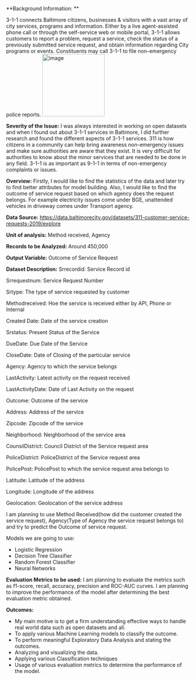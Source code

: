 **Background Information: **

3-1-1 connects Baltimore citizens, businesses & visitors with a vast array of city services, programs and information.  Either by a live agent-assisted phone call or through the self-service web or mobile portal, 3-1-1 allows customers to report a problem, request a service, check the status of a previously submitted service request, and obtain information regarding City programs or events. Constituents may call 3-1-1 to file non-emergency police reports.
<img width="170" alt="image" src="https://user-images.githubusercontent.com/91503635/172508351-4f033f43-de43-4408-9d81-ecbbbe3e1b26.png">

**Severity of the Issue:**
I was always interested in working on open datasets and when I found out about 3-1-1 services in Baltimore, I did further research and found the different aspects of 3-1-1 services. 311 is how citizens in a community can help bring awareness non-emergency issues and make sure authorities are aware that they exist. It is very difficult for authorities to know about the minor services that are needed to be done in any field. 3-1-1 is as important as 9-1-1 in terms of non-emergency complaints or issues. 

**Overview:** 
Firstly, I would like to find the statistics of the data and later try to find better attributes for model building. Also, I would like to find the outcome of service request based on which agency does the request belongs. For example electricity issues come under BGE, unattended vehicles in driveway comes under Transport agency. 

**Data Source:** https://data.baltimorecity.gov/datasets/311-customer-service-requests-2019/explore 

**Unit of analysis:** Method received, Agency 

**Records to be Analyzed:** Around 450,000 

**Output Variable:** Outcome of Service Request

**Dataset Description:** 
Srrecordid: Service Record id

Srrequestnum: Service Request Number

Srtype: The type of service requested by customer

Methodreceived: Hoe the service is received either by API, Phone or Internal

Created Date: Date of the service creation

Srstatus: Present Status of the Service

DueDate: Due Date of the Service

CloseDate: Date of Closing of the particular service

Agency: Agency to which the service belongs

LastActivity: Latest activity on the request received

LastActivityDate: Date of Last Activity on the request

Outcome: Outcome of the service

Address: Address of the service

Zipcode: Zipcode of the service

Neighborhood: Neighborhood of the service area

CounsilDistrict: Council District of the Service request area

PoliceDistrict: PoliceDistrict of the Service request area

PolicePost: PolicePost to which the service request area belongs to

Latitude: Latitude of the address

Longitude: Longitude of the address

Geolocation: Geolocation of the service address

I am planning to use Method Received(how did the customer created the service request), Agency(Type of Agency the service request belongs to) and try to predict the Outcome of service request. 

Models we are going to use:
- Logistic Regression
- Decision Tree Classifier
- Random Forest Classifier
- Neural Networks

**Evaluation Metrics to be used:** 
I am planning to evaluate the metrics such as f1-score, recall, accuracy, precision and ROC-AUC curves. I am planning to improve the performance of the model after determining the best evaluation metric obtained. 

**Outcomes:** 

-	My main motive is to get a firm understanding effective ways to handle real world data such as open datasets and all. 
-	To apply various Machine Learning models to classify the outcome.
-	To perform meaningful Exploratory Data Analysis and stating the outcomes.
-	Analyzing and visualizing the data.
-	Applying various Classification techniques
-	Usage of various evaluation metrics to determine the performance of the model. 
